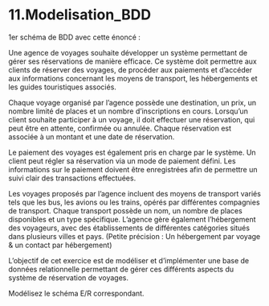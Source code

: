 # 11.Modelisation_BDD

1er schéma de BDD avec cette énoncé : 

Une agence de voyages souhaite développer un système permettant de gérer ses réservations de manière efficace. Ce système doit permettre aux clients de réserver des voyages, de procéder aux paiements et d’accéder aux informations concernant les moyens de transport, les hébergements et les guides touristiques associés.

Chaque voyage organisé par l’agence possède une destination, un prix, un nombre limité de places et un nombre d’inscriptions en cours. Lorsqu’un client souhaite participer à un voyage, il doit effectuer une réservation, qui peut être en attente, confirmée ou annulée. Chaque réservation est associée à un montant et une date de réservation.

Le paiement des voyages est également pris en charge par le système. Un client peut régler sa réservation via un mode de paiement défini. Les informations sur le paiement doivent être enregistrées afin de permettre un suivi clair des transactions effectuées.

Les voyages proposés par l’agence incluent des moyens de transport variés tels que les bus, les avions ou les trains, opérés par différentes compagnies de transport. Chaque transport possède un nom, un nombre de places disponibles et un type spécifique. L’agence gère également l’hébergement des voyageurs, avec des établissements de différentes catégories situés dans plusieurs villes et pays. (Petite précision : Un hébergement par voyage & un contact par hébergement)

L’objectif de cet exercice est de modéliser et d’implémenter une base de données relationnelle permettant de gérer ces différents aspects du système de réservation de voyages.

Modélisez le schéma E/R correspondant.

